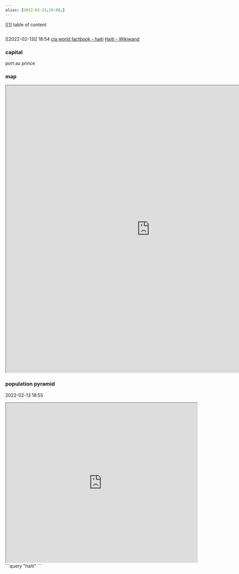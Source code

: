 ```yaml
---
alias: [2022-02-23,20:00,]
---
```

[[]]
table of content
```toc
```
[[2022-02-13]] 18:54
[cia world factbook - haiti](https://www.cia.gov/the-world-factbook/countries/haiti)
[Haiti - Wikiwand](https://www.wikiwand.com/en/Haiti)
### capital
port au prince
### map
<iframe src="https://duckduckgo.com/?t=ffab&q=haiti&ia=web&iaxm=about" width="900" height="900" ></iframe>

### population pyramid

2022-02-13 18:55

<iframe src="https://www.populationpyramid.net/haiti/2019/" width="600" height="500" ></iframe>
```query
"haiti"
```